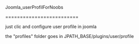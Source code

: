 Joomla_userProfilForNoobs



=========================

just clic and configure user profile in joomla

the "profiles" folder goes in JPATH_BASE/plugins/user/profile
